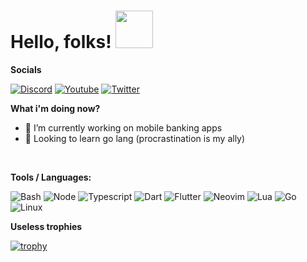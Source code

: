 # Hello, folks! <img src="https://media1.giphy.com/media/iIifSQSQUKteo/giphy.gif?cid=ecf05e47gvk1m9nqywsqkve8reth8abjjs1r6rq2dnh81v74&rid=giphy.gif&ct=s" width="60px">




**Socials**

[![Discord](https://img.shields.io/badge/-Discord-05122A?style=flat&logo=discord&logoColor=5865F2)](https://discordapp.com/users/273905071245230091)
[![Youtube](https://img.shields.io/badge/Youtube-05122A?style=flat&logo=youtube&logoColor=FF0000)](https://www.youtube.com/channel/UCJEx2ngoswecTEjb85h9zZw)
[![Twitter](https://img.shields.io/badge/Twitter-05122A?style=flat&logo=twitter&logoColor=1DA1F2)](https://twitter.com/xnoksx)

**What i'm doing now?**
- 🔭 I’m currently working on mobile banking apps                    
- 🌱 Looking to learn go lang (procrastination is my ally)
  

&#x200B;

**Tools / Languages:**

![Bash](https://img.shields.io/badge/-Bash-05122A?style=flat&logo=gnu-bash&logoColor=4EAA25)
![Node](https://img.shields.io/badge/-Node-05122A?style=flat&logo=nodedotjs&logoColor=#339933)
![Typescript](https://img.shields.io/badge/-Typescript-05122A?style=flat&logo=typescript&logoColor=#3178C6)
![Dart](https://img.shields.io/badge/-Dart-05122A?style=flat&logo=dart&logoColor=0175C2)
![Flutter](https://img.shields.io/badge/-Flutter-05122A?style=flat&logo=flutter&logoColor=#02569B)
![Neovim](https://img.shields.io/badge/-Neovim-05122A?style=flat&logo=neovim&logoColor=57A143)
![Lua](https://img.shields.io/badge/-Lua-05122A?style=flat&logo=lua&logoColor=0000f2)
![Go](https://img.shields.io/badge/-Go-05122A?style=flat&logo=go&logoColor=a5f2f3)
![Linux](https://img.shields.io/badge/-Linux-05122A?style=flat&logo=linux&logoColor=dfb914)


**Useless trophies**

[![trophy](https://github-profile-trophy.vercel.app/?username=n0ks&theme=onedark)](https://github.com/ryo-ma/github-profile-trophy)

